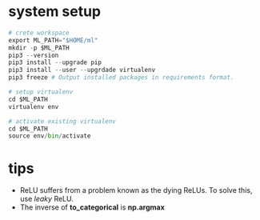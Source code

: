 # system setup
```python
# crete workspace
export ML_PATH="$HOME/ml"
mkdir -p $ML_PATH
pip3 --version
pip3 install --upgrade pip
pip3 install --user --upgrdade virtualenv
pip3 freeze # Output installed packages in requirements format.

# setup virtualenv
cd $ML_PATH
virtualenv env

# activate existing virtualenv
cd $ML_PATH
source env/bin/activate
```

# tips
- ReLU suffers from a problem known as the dying ReLUs. To solve this, use *leaky* ReLU.
- The inverse of **to_categorical** is **np.argmax**
